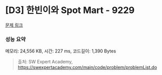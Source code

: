 # [D3] 한빈이와 Spot Mart - 9229 

[문제 링크](https://swexpertacademy.com/main/code/problem/problemDetail.do?contestProbId=AW8Wj7cqbY0DFAXN) 

### 성능 요약

메모리: 24,556 KB, 시간: 227 ms, 코드길이: 1,390 Bytes



> 출처: SW Expert Academy, https://swexpertacademy.com/main/code/problem/problemList.do